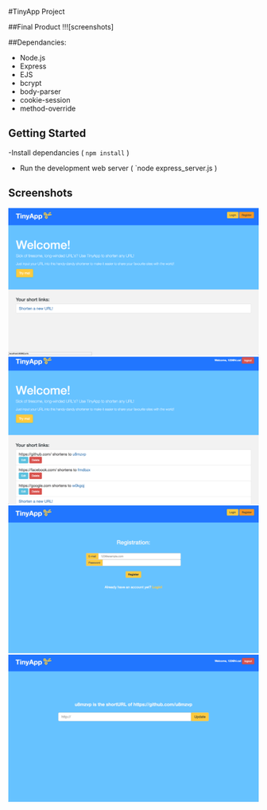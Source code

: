 #TinyApp Project

##Final Product
!!![screenshots]

##Dependancies:

- Node.js
- Express
- EJS
- bcrypt
- body-parser
- cookie-session
- method-override

## Getting Started

-Install dependancies ( `npm install` )
- Run the development web server ( `node express_server.js )

## Screenshots
!["Home page when not logged in. `Try me!` and `Shorten a new URL` redirect to registration page "](https://github.com/jayl214/TinyApp/blob/master/w2d2/tinyapp/Docs/HomeNoLogin.png)
!["Home page when logged in."](https://github.com/jayl214/TinyApp/blob/master/w2d2/tinyapp/Docs/HomeLoggedIn.png)
!["User registration"](https://github.com/jayl214/TinyApp/blob/master/w2d2/tinyapp/Docs/Registration.png)
!["Edit existing URL"](https://github.com/jayl214/TinyApp/blob/master/w2d2/tinyapp/Docs/EditURL.png)